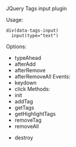 JQuery Tags input plugin

Usage:
```
div(data-tags-input)
  input(type="text")
```
Options:
- typeAhead
- afterAdd
- afterRemove
- afterRemoveAll
Events:
- keydown
- click
Methods:
- init
- addTag
- getTags
- getHighlightTags
- removeTag
- removeAll
 *    destroy

